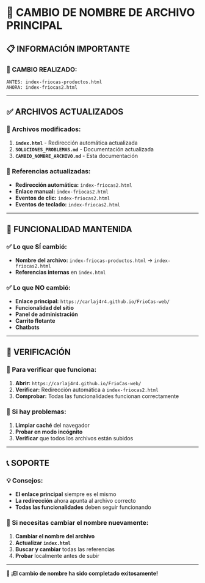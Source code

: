 # 🔄 CAMBIO DE NOMBRE DE ARCHIVO PRINCIPAL

## 📋 INFORMACIÓN IMPORTANTE

### **🔄 CAMBIO REALIZADO:**
```
ANTES: index-friocas-productos.html
AHORA: index-friocas2.html
```

---

## **✅ ARCHIVOS ACTUALIZADOS**

### **📄 Archivos modificados:**
1. **`index.html`** - Redirección automática actualizada
2. **`SOLUCIONES_PROBLEMAS.md`** - Documentación actualizada
3. **`CAMBIO_NOMBRE_ARCHIVO.md`** - Esta documentación

### **🔗 Referencias actualizadas:**
- **Redirección automática:** `index-friocas2.html`
- **Enlace manual:** `index-friocas2.html`
- **Eventos de clic:** `index-friocas2.html`
- **Eventos de teclado:** `index-friocas2.html`

---

## **🎯 FUNCIONALIDAD MANTENIDA**

### **✅ Lo que SÍ cambió:**
- **Nombre del archivo:** `index-friocas-productos.html` → `index-friocas2.html`
- **Referencias internas** en `index.html`

### **✅ Lo que NO cambió:**
- **Enlace principal:** `https://carlaj4r4.github.io/FrioCas-web/`
- **Funcionalidad del sitio**
- **Panel de administración**
- **Carrito flotante**
- **Chatbots**

---

## **🚀 VERIFICACIÓN**

### **📱 Para verificar que funciona:**
1. **Abrir:** `https://carlaj4r4.github.io/FrioCas-web/`
2. **Verificar:** Redirección automática a `index-friocas2.html`
3. **Comprobar:** Todas las funcionalidades funcionan correctamente

### **🔧 Si hay problemas:**
1. **Limpiar caché** del navegador
2. **Probar en modo incógnito**
3. **Verificar** que todos los archivos están subidos

---

## **📞 SOPORTE**

### **💡 Consejos:**
- **El enlace principal** siempre es el mismo
- **La redirección** ahora apunta al archivo correcto
- **Todas las funcionalidades** deben seguir funcionando

### **🔧 Si necesitas cambiar el nombre nuevamente:**
1. **Cambiar el nombre del archivo**
2. **Actualizar `index.html`**
3. **Buscar y cambiar** todas las referencias
4. **Probar** localmente antes de subir

---

**🎉 ¡El cambio de nombre ha sido completado exitosamente!**
